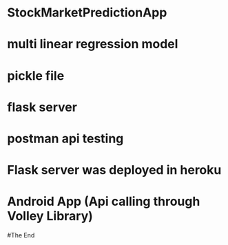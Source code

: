# StockMarketPredictionApp
# multi linear regression model
# pickle file 
# flask server
# postman api testing
# Flask server was deployed in heroku
# Android App (Api calling through Volley Library)
#The End 
